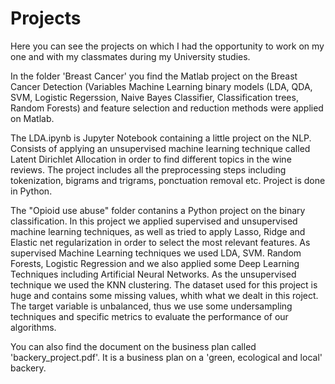 # Projects
Here you can see the projects on which I had the opportunity to work on my one and with my classmates during my University studies. 

In the folder 'Breast Cancer' you find the Matlab project on the Breast Cancer Detection (Variables Machine Learning binary models (LDA, QDA, SVM, Logistic Regerssion, Naive Bayes Classifier, Classification trees, Random Forests) and feature selection and reduction methods were applied on Matlab.

The LDA.ipynb is Jupyter Notebook containing a little project on the NLP. Consists of applying an unsupervised machine learning technique called Latent Dirichlet Allocation in order to find different topics in the wine reviews. The project includes all the preprocessing steps including tokenization, bigrams and trigrams, ponctuation removal etc. Project is done in Python. 

The "Opioid use abuse" folder contanins a Python project on the binary classification. In this project we applied supervised and unsupervised machine learning techniques, as well as tried to apply Lasso, Ridge and Elastic net regularization in order to select the most relevant features. As supervised Machine Learning techniques we used LDA, SVM. Random Forests, Logistic Regression and we also applied some Deep Learning Techniques including Artificial Neural Networks. As the unsupervised technique we used the KNN clustering. The dataset used for this project is huge and contains some missing values, whith what we dealt in this roject. The target variable is unbalanced, thus we use some undersampling techniques and specific metrics to evaluate the performance of our algorithms. 

You can also find the document on the business plan called 'backery_project.pdf'. It is a business plan on a 'green, ecological and local' backery.
